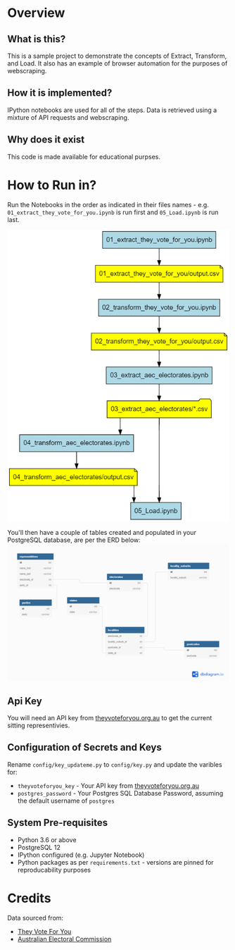 # Overview

## What is this?

This is a sample project to demonstrate the concepts of Extract, Transform, and Load. It also has an example of browser automation for the purposes of webscraping.

## How it is implemented?

IPython notebooks are used for all of the steps. Data is retrieved using a mixture of API requests and webscraping.

## Why does it exist

This code is made available for educational purpses.

# How to Run in?

Run the Notebooks in the order as indicated in their files names - e.g. `01_extract_they_vote_for_you.ipynb` is run first and `05_Load.ipynb` is run last.

![Order of execution and outputs](resources/process.png "Order of execution and outputs")

You'll then have a couple of tables created and populated in your PostgreSQL database, are per the ERD below:
![Output Entity Relationship Diagram](resources/erd.png "Output Entity Relationship Diagram")

## Api Key
You will need an API key from [theyvoteforyou.org.au](https://theyvoteforyou.org.au/help/data#key) to get the current sitting representivies.

## Configuration of Secrets and Keys
Rename `config/key_updateme.py` to `config/key.py` and update the varibles for:
* `theyvoteforyou_key` - Your API key from [theyvoteforyou.org.au](https://theyvoteforyou.org.au/help/data#key)
* `postgres_password` - Your Postgres SQL Database Password, assuming the default username of `postgres`

## System Pre-requisites

* Python 3.6 or above
* PostgreSQL 12
* IPython configured (e.g. Jupyter Notebook)
* Python packages as per `requirements.txt` - versions are pinned for reproducability purposes

# Credits

Data sourced from:
* [They Vote For You](https://theyvoteforyou.org.au/)
* [Australian Electoral Commission](https://aec.gov.au/)
